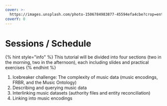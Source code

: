```yaml
---
cover: >-
  https://images.unsplash.com/photo-1506784983877-45594efa4cbe?crop=entropy&cs=srgb&fm=jpg&ixid=MnwxOTcwMjR8MHwxfHNlYXJjaHwyfHxzY2hlZHVsZXxlbnwwfHx8fDE2MzkxNjUxNzI&ixlib=rb-1.2.1&q=85
coverY: 0
---
```


# Sessions / Schedule

{% hint style="info" %}
This tutorial will be divided into four sections (two in the morning, two in the afternoon), each including slides and practical exercises
{% endhint %}

1. Icebreaker challenge: The complexity of music data (music encodings, FRBR, and the Music Ontology)
2. Describing and querying music data&#x20;
3. Interlinking music datasets (authority files and entity reconciliation)
4. Linking into music encodings

